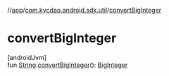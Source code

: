 //[app](../../index.md)/[com.kycdao.android.sdk.util](index.md)/[convertBigInteger](convert-big-integer.md)

# convertBigInteger

[androidJvm]\
fun [String](https://kotlinlang.org/api/latest/jvm/stdlib/kotlin/-string/index.html).[convertBigInteger](convert-big-integer.md)(): [BigInteger](https://developer.android.com/reference/kotlin/java/math/BigInteger.html)
